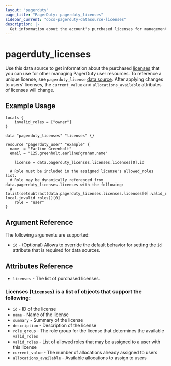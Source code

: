 ```yaml
---
layout: "pagerduty"
page_title: "PagerDuty: pagerduty_licenses"
sidebar_current: "docs-pagerduty-datasource-licenses"
description: |-
  Get information about the account's purchased licenses for management of PagerDuty user resources
---
```


# pagerduty\_licenses

Use this data source to get information about the purchased [licenses][1] that you can use for other managing PagerDuty user resources. To reference a unique license, see `pagerduty_license` [data source][2]. After applying changes to users' licenses, the `current_value` and `allocations_available` attributes of licenses will change.

## Example Usage

```hcl
locals {
	invalid_roles = ["owner"]
}

data "pagerduty_licenses" "licenses" {}

resource "pagerduty_user" "example" {
  name  = "Earline Greenholt"
  email = "125.greenholt.earline@graham.name"

	license = data.pagerduty_licenses.licenses.licenses[0].id

  # Role must be included in the assigned license's allowed_roles list.
  # Role may be dynamically referenced from data.pagerduty_licenses.licenses with the following:
  # tolist(setsubtract(data.pagerduty_licenses.licenses.licenses[0].valid_roles, local.invalid_roles))[0]
	role = "user"
}
```

## Argument Reference

The following arguments are supported:

* `id` - (Optional) Allows to override the default behavior for setting the `id` attribute that is required for data sources.

## Attributes Reference
* `licenses` - The list of purchased licenses.

### Licenses (`licenses`) is a list of objects that support the following:
  * `id` - ID of the license
  * `name` - Name of the license
  * `summary` - Summary of the license
  * `description` - Description of the license
  * `role_group` - The role group for the license that determines the available `valid_roles`
  * `valid_roles` - List of allowed roles that may be assigned to a user with this license
  * `current_value` - The number of allocations already assigned to users
  * `allocations_available` - Available allocations to assign to users

[1]: https://developer.pagerduty.com/api-reference/4c10cb38f7381-list-licenses
[2]: https://registry.terraform.io/providers/PagerDuty/pagerduty/latest/docs/data-sources/pagerduty_license
